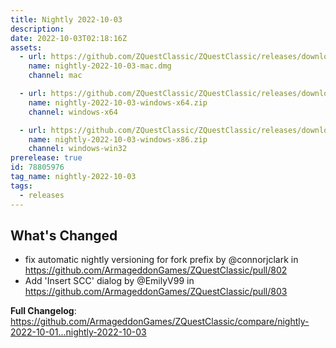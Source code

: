 ```yaml
---
title: Nightly 2022-10-03
description: 
date: 2022-10-03T02:18:16Z
assets: 
  - url: https://github.com/ZQuestClassic/ZQuestClassic/releases/download/nightly-2022-10-03/nightly-2022-10-03-mac.dmg
    name: nightly-2022-10-03-mac.dmg
    channel: mac

  - url: https://github.com/ZQuestClassic/ZQuestClassic/releases/download/nightly-2022-10-03/nightly-2022-10-03-windows-x64.zip
    name: nightly-2022-10-03-windows-x64.zip
    channel: windows-x64

  - url: https://github.com/ZQuestClassic/ZQuestClassic/releases/download/nightly-2022-10-03/nightly-2022-10-03-windows-x86.zip
    name: nightly-2022-10-03-windows-x86.zip
    channel: windows-win32
prerelease: true
id: 78805976
tag_name: nightly-2022-10-03
tags:
  - releases
---
```


## What's Changed
* fix automatic nightly versioning for fork prefix by @connorjclark in https://github.com/ArmageddonGames/ZQuestClassic/pull/802
* Add 'Insert SCC' dialog by @EmilyV99 in https://github.com/ArmageddonGames/ZQuestClassic/pull/803


**Full Changelog**: https://github.com/ArmageddonGames/ZQuestClassic/compare/nightly-2022-10-01...nightly-2022-10-03
